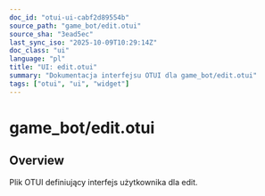 ```yaml
---
doc_id: "otui-ui-cabf2d89554b"
source_path: "game_bot/edit.otui"
source_sha: "3ead5ec"
last_sync_iso: "2025-10-09T10:29:14Z"
doc_class: "ui"
language: "pl"
title: "UI: edit.otui"
summary: "Dokumentacja interfejsu OTUI dla game_bot/edit.otui"
tags: ["otui", "ui", "widget"]
---
```


# game_bot/edit.otui

## Overview

Plik OTUI definiujący interfejs użytkownika dla edit.
